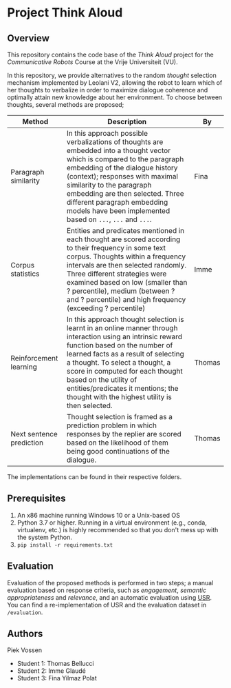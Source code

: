# Project Think Aloud

## Overview
This repository contains the code base of the _Think Aloud_ project for the _Communicative Robots_ Course at the Vrije Universiteit (VU).

In this repository, we provide alternatives to the random _thought_ selection mechanism implemented by Leolani V2, allowing the robot to learn which of her thoughts to verbalize in order to maximize dialogue coherence and optimally attain new knowledge about her environment. To choose between thoughts, several methods are proposed;

| Method        | Description | By |
|---------------|-------------|----|
| Paragraph similarity | In this approach possible verbalizations of thoughts are embedded into a thought vector which is compared to the paragraph embedding of the dialogue history (context); responses with maximal similarity to the paragraph embedding are then selected. Three different paragraph embedding models have been implemented based on ```...```, ```...``` and ```...```.| Fina |
| Corpus statistics    | Entities and predicates mentioned in each thought are scored according to their frequency in some text corpus. Thoughts within a frequency intervals are then selected randomly. Three different strategies were examined based on low (smaller than ? percentile), medium (between ? and ? percentile) and high frequency (exceeding ? percentile) | Imme |
| Reinforcement learning | In this approach thought selection is learnt in an online manner through interaction using an intrinsic reward function based on the number of learned facts as a result of selecting a thought. To select a thought, a score in computed for each thought based on the utility of entities/predicates it mentions; the thought with the highest utility is then selected. | Thomas |
| Next sentence prediction | Thought selection is framed as a prediction problem in which responses by the replier are scored based on the likelihood of them being good continuations of the dialogue. | Thomas |

The implementations can be found in their respective folders.

## Prerequisites

1. An x86 machine running Windows 10 or a Unix-based OS
2. Python 3.7 or higher. Running in a virtual environment (e.g., conda, virtualenv, etc.) is highly recommended so that you don't mess up with the system Python.
3. ```pip install -r requirements.txt```

## Evaluation

Evaluation of the proposed methods is performed in two steps; a manual evaluation based on response criteria, such as *engagement*, *semantic appropriateness* and *relevance*, and an automatic evaluation using [USR](https://github.com/Shikib/usr). You can find a re-implementation of USR and the evaluation dataset in ```/evaluation```.

## Authors
Piek Vossen
* Student 1: Thomas Bellucci
* Student 2: Imme Glaudé
* Student 3: Fina Yilmaz Polat
